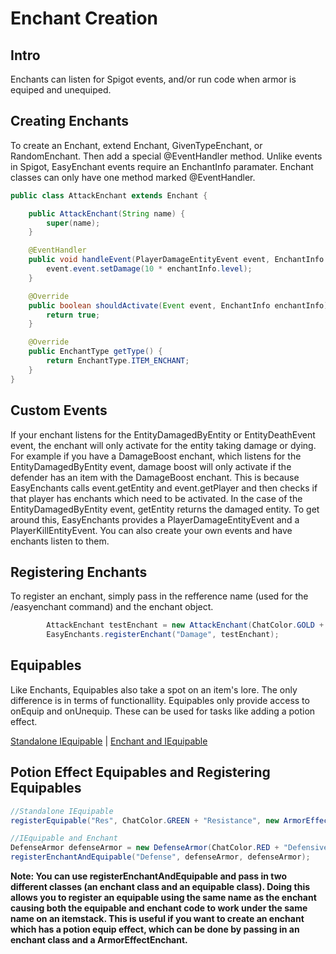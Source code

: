 # Enchant Creation
## Intro
Enchants can listen for Spigot events, and/or run code when armor is equiped and unequiped.

## Creating Enchants
To create an Enchant, extend Enchant, GivenTypeEnchant, or RandomEnchant. Then add a special @EventHandler method. Unlike events in Spigot, EasyEnchant events require an EnchantInfo paramater. Enchant classes can only have one method marked @EventHandler.

```java
public class AttackEnchant extends Enchant {

    public AttackEnchant(String name) {
        super(name);
    }

    @EventHandler
    public void handleEvent(PlayerDamageEntityEvent event, EnchantInfo enchantInfo){
        event.event.setDamage(10 * enchantInfo.level);
    }

    @Override
    public boolean shouldActivate(Event event, EnchantInfo enchantInfo) {
        return true;
    }

    @Override
    public EnchantType getType() {
        return EnchantType.ITEM_ENCHANT;
    }
}
```

## Custom Events
If your enchant listens for the EntityDamagedByEntity or EntityDeathEvent event, the enchant will only activate for the entity taking damage or dying. For example if you have a DamageBoost enchant, which listens for the EntityDamagedByEntity event, damage boost will only activate if the defender has an item with the DamageBoost enchant. This is because EasyEnchants calls event.getEntity and event.getPlayer and then checks if that player has enchants which need to be activated. In the case of the EntityDamagedByEntity event, getEntity returns the damaged entity. To get around this, EasyEnchants provides a PlayerDamageEntityEvent and a PlayerKillEntityEvent.  You can also create your own events and have enchants listen to them.

## Registering Enchants

To register an enchant, simply pass in the refference name (used for the /easyenchant command) and the enchant object.

```java
        AttackEnchant testEnchant = new AttackEnchant(ChatColor.GOLD + "AttackEnchant");
        EasyEnchants.registerEnchant("Damage", testEnchant);
```

## Equipables

Like Enchants, Equipables also take a spot on an item's lore. The only difference is in terms of functionallity. Equipables only provide access to onEquip and onUnequip. These can be used for tasks like adding a potion effect.

[Standalone IEquipable](https://github.com/Exeton/EasyEnchants/blob/master/easy_enchants/src/main/java/online/fireflower/easy_enchants/enchant_types/ArmorEffectEnchant.java) |
[Enchant and IEquipable](https://github.com/Exeton/EasyEnchants/blob/master/easy_enchants/src/main/java/online/fireflower/easy_enchants/test_ingame/DefenseArmor.java)

## Potion Effect Equipables and Registering Equipables

```java
//Standalone IEquipable
registerEquipable("Res", ChatColor.GREEN + "Resistance", new ArmorEffectEnchant(PotionEffectType.DAMAGE_RESISTANCE));

//IEquipable and Enchant
DefenseArmor defenseArmor = new DefenseArmor(ChatColor.RED + "DefensiveEnchant");
registerEnchantAndEquipable("Defense", defenseArmor, defenseArmor);
```

**Note: You can use registerEnchantAndEquipable and pass in two different classes (an enchant class and an equipable class). Doing this allows you to register an equipable using the same name as the enchant causing both the equipable and enchant code to work under the same name on an itemstack. This is useful if you want to create an enchant which has a potion equip effect, which can be done by passing in an enchant class and a ArmorEffectEnchant.**
